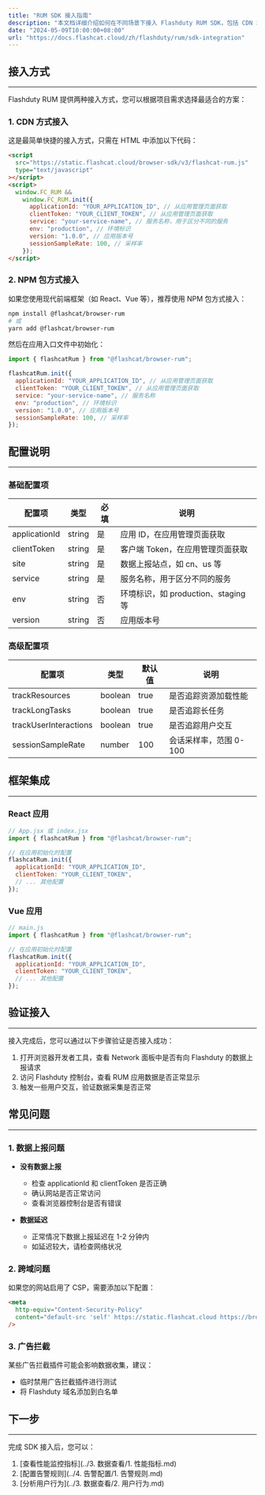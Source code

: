 ```yaml
---
title: "RUM SDK 接入指南"
description: "本文档详细介绍如何在不同场景下接入 Flashduty RUM SDK，包括 CDN 和 NPM 两种方式。"
date: "2024-05-09T10:00:00+08:00"
url: "https://docs.flashcat.cloud/zh/flashduty/rum/sdk-integration"
---
```


## 接入方式

---

Flashduty RUM 提供两种接入方式，您可以根据项目需求选择最适合的方案：

### 1. CDN 方式接入

这是最简单快捷的接入方式，只需在 HTML 中添加以下代码：

```html
<script
  src="https://static.flashcat.cloud/browser-sdk/v3/flashcat-rum.js"
  type="text/javascript"
></script>
<script>
  window.FC_RUM &&
    window.FC_RUM.init({
      applicationId: "YOUR_APPLICATION_ID", // 从应用管理页面获取
      clientToken: "YOUR_CLIENT_TOKEN", // 从应用管理页面获取
      service: "your-service-name", // 服务名称，用于区分不同的服务
      env: "production", // 环境标识
      version: "1.0.0", // 应用版本号
      sessionSampleRate: 100, // 采样率
    });
</script>
```

### 2. NPM 包方式接入

如果您使用现代前端框架（如 React、Vue 等），推荐使用 NPM 包方式接入：

```bash
npm install @flashcat/browser-rum
# 或
yarn add @flashcat/browser-rum
```

然后在应用入口文件中初始化：

```javascript
import { flashcatRum } from "@flashcat/browser-rum";

flashcatRum.init({
  applicationId: "YOUR_APPLICATION_ID", // 从应用管理页面获取
  clientToken: "YOUR_CLIENT_TOKEN", // 从应用管理页面获取
  service: "your-service-name", // 服务名称
  env: "production", // 环境标识
  version: "1.0.0", // 应用版本号
  sessionSampleRate: 100, // 采样率
});
```

## 配置说明

---

### 基础配置项

| 配置项        | 类型   | 必填 | 说明                                |
| ------------- | ------ | ---- | ----------------------------------- |
| applicationId | string | 是   | 应用 ID，在应用管理页面获取         |
| clientToken   | string | 是   | 客户端 Token，在应用管理页面获取    |
| site          | string | 是   | 数据上报站点，如 cn、us 等          |
| service       | string | 是   | 服务名称，用于区分不同的服务        |
| env           | string | 否   | 环境标识，如 production、staging 等 |
| version       | string | 否   | 应用版本号                          |

### 高级配置项

| 配置项                | 类型    | 默认值 | 说明                   |
| --------------------- | ------- | ------ | ---------------------- |
| trackResources        | boolean | true   | 是否追踪资源加载性能   |
| trackLongTasks        | boolean | true   | 是否追踪长任务         |
| trackUserInteractions | boolean | true   | 是否追踪用户交互       |
| sessionSampleRate     | number  | 100    | 会话采样率，范围 0-100 |

## 框架集成

---

### React 应用

```javascript
// App.jsx 或 index.jsx
import { flashcatRum } from "@flashcat/browser-rum";

// 在应用初始化时配置
flashcatRum.init({
  applicationId: "YOUR_APPLICATION_ID",
  clientToken: "YOUR_CLIENT_TOKEN",
  // ... 其他配置
});
```

### Vue 应用

```javascript
// main.js
import { flashcatRum } from "@flashcat/browser-rum";

// 在应用初始化时配置
flashcatRum.init({
  applicationId: "YOUR_APPLICATION_ID",
  clientToken: "YOUR_CLIENT_TOKEN",
  // ... 其他配置
});
```

## 验证接入

---

接入完成后，您可以通过以下步骤验证是否接入成功：

1. 打开浏览器开发者工具，查看 Network 面板中是否有向 Flashduty 的数据上报请求
2. 访问 Flashduty 控制台，查看 RUM 应用数据是否正常显示
3. 触发一些用户交互，验证数据采集是否正常

## 常见问题

---

### 1. 数据上报问题

- **没有数据上报**

  - 检查 applicationId 和 clientToken 是否正确
  - 确认网站是否正常访问
  - 查看浏览器控制台是否有错误

- **数据延迟**
  - 正常情况下数据上报延迟在 1-2 分钟内
  - 如延迟较大，请检查网络状况

### 2. 跨域问题

如果您的网站启用了 CSP，需要添加以下配置：

```html
<meta
  http-equiv="Content-Security-Policy"
  content="default-src 'self' https://static.flashcat.cloud https://browser.flashcat.cloud;"
/>
```

### 3. 广告拦截

某些广告拦截插件可能会影响数据收集，建议：

- 临时禁用广告拦截插件进行测试
- 将 Flashduty 域名添加到白名单

## 下一步

---

完成 SDK 接入后，您可以：

1. [查看性能监控指标](../3. 数据查看/1. 性能指标.md)
2. [配置告警规则](../4. 告警配置/1. 告警规则.md)
3. [分析用户行为](../3. 数据查看/2. 用户行为.md)
